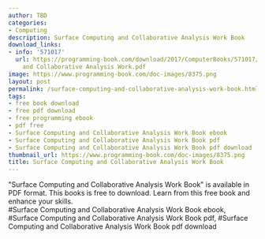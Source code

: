 ```yaml
---
author: TBD
categories:
- Computing
description: Surface Computing and Collaborative Analysis Work Book
download_links:
- info: '571017'
  url: https://programming-book.com/download/2017/ComputerBooks/571017/Surface Computing
    and Collaborative Analysis Work.pdf
image: https://www.programming-book.com/doc-images/8375.png
layout: post
permalink: /surface-computing-and-collaborative-analysis-work-book.html
tags:
- free book download
- free pdf download
- free programming ebook
- pdf free
- Surface Computing and Collaborative Analysis Work Book ebook
- Surface Computing and Collaborative Analysis Work Book pdf
- Surface Computing and Collaborative Analysis Work Book pdf download
thumbnail_url: https://www.programming-book.com/doc-images/8375.png
title: Surface Computing and Collaborative Analysis Work Book
---
```


 
<div class="item-desc text-justify">
  "Surface Computing and Collaborative Analysis Work Book" is available in PDF format. This books is free to download. Learn from this free book and enhance your skills.
  <br>
  #Surface Computing and Collaborative Analysis Work Book ebook, #Surface Computing and Collaborative Analysis Work Book pdf, #Surface Computing and Collaborative Analysis Work Book pdf download
</div>